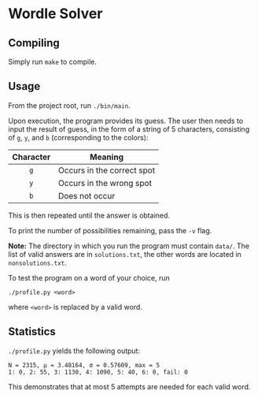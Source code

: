# Wordle Solver

## Compiling

Simply run `make` to compile.

## Usage

From the project root, run `./bin/main`.

Upon execution, the program provides its guess. The user then needs to input the result of guess, in the form of a string of 5 characters, consisting of `g`, `y`, and `b` (corresponding to the colors):

| Character | Meaning                    |
|:---------:| -------------------------- |
| `g`       | Occurs in the correct spot |
| `y`       | Occurs in the wrong spot   |
| `b`       | Does not occur             |

This is then repeated until the answer is obtained.

To print the number of possibilities remaining, pass the `-v` flag.

**Note:** The directory in which you run the program must contain `data/`. The list of valid answers are in `solutions.txt`, the other words are located in `nonsolutions.txt`.

To test the program on a word of your choice, run
```
./profile.py <word>
```
where `<word>` is replaced by a valid word.

## Statistics

`./profile.py` yields the following output:
```
N = 2315, μ = 3.48164, σ = 0.57609, max = 5
1: 0, 2: 55, 3: 1130, 4: 1090, 5: 40, 6: 0, fail: 0
```
This demonstrates that at most 5 attempts are needed for each valid word.
